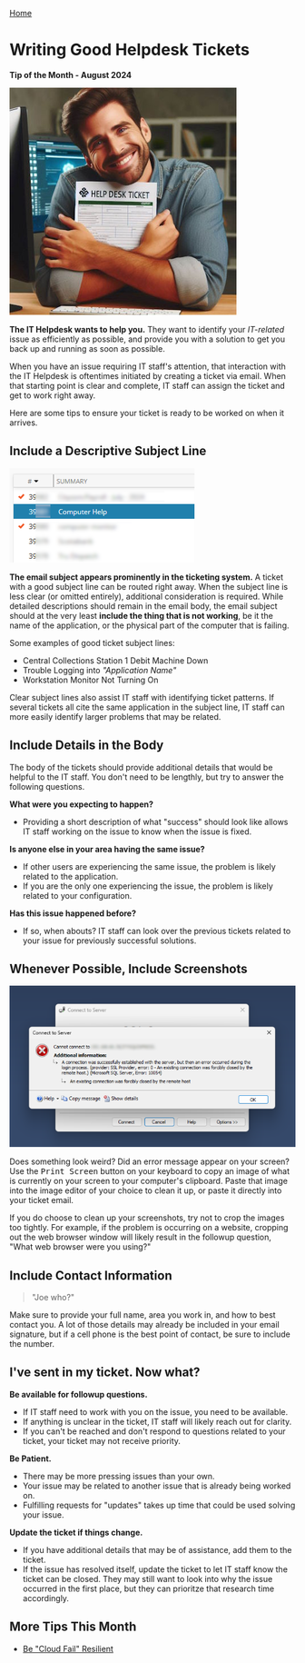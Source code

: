 [Home](https://cityssm.github.io/tip-of-the-month/)

# Writing Good Helpdesk Tickets

**Tip of the Month - August 2024**

![Happy Helpdesk Technician](happyTechnician3.jpg)

**The IT Helpdesk wants to help you.**
They want to identify your _IT-related_ issue as efficiently as possible,
and provide you with a solution to get you back up and running as soon as possible.

When you have an issue requiring IT staff's attention, that interaction
with the IT Helpdesk is oftentimes initiated by creating a ticket via email.
When that starting point is clear and complete,
IT staff can assign the ticket and get to work right away.

Here are some tips to ensure your ticket is ready to be worked on when it arrives.

## Include a Descriptive Subject Line

![Helpdesk Ticket with Summary "Computer Help"](ticketSummary.png)

**The email subject appears prominently in the ticketing system.**
A ticket with a good subject line can be routed right away.
When the subject line is less clear (or omitted entirely), additional consideration is required.
While detailed descriptions should remain in the email body, the email subject should
at the very least **include the thing that is not working**, be it the name of the application,
or the physical part of the computer that is failing.

Some examples of good ticket subject lines:

- Central Collections Station 1 Debit Machine Down
- Trouble Logging into _"Application Name"_
- Workstation Monitor Not Turning On

Clear subject lines also assist IT staff with identifying ticket patterns.
If several tickets all cite the same application in the subject line,
IT staff can more easily identify larger problems that may be related.

## Include Details in the Body

The body of the tickets should provide additional details that would be helpful to the IT staff.
You don't need to be lengthly, but try to answer the following questions.

**What were you expecting to happen?**

- Providing a short description of what "success" should look like allows IT staff working on the issue
  to know when the issue is fixed.

**Is anyone else in your area having the same issue?**

- If other users are experiencing the same issue, the problem is likely related to the application.
- If you are the only one experiencing the issue, the problem is likely related to your configuration.

**Has this issue happened before?**

- If so, when abouts? IT staff can look over the previous tickets related to your issue for previously
  successful solutions.

## Whenever Possible, Include Screenshots

![Error Message](errorMessage.png)

Does something look weird? Did an error message appear on your screen?
Use the <kbd>Print Screen</kbd> button on your keyboard to copy an image of what is currently
on your screen to your computer's clipboard.
Paste that image into the image editor of your choice to clean it up,
or paste it directly into your ticket email.

If you do choose to clean up your screenshots, try not to crop the images too tightly.
For example, if the problem is occurring on a website,
cropping out the web browser window will likely result in the followup question,
"What web browser were you using?"

## Include Contact Information

> "Joe who?"

Make sure to provide your full name, area you work in, and how to best contact you.
A lot of those details may already be included in your email signature,
but if a cell phone is the best point of contact, be sure to include the number.

## I've sent in my ticket. Now what?

**Be available for followup questions.**

- If IT staff need to work with you on the issue, you need to be available.
- If anything is unclear in the ticket, IT staff will likely reach out for clarity.
- If you can't be reached and don't respond to questions related to your ticket,
  your ticket may not receive priority.

**Be Patient.**

- There may be more pressing issues than your own.
- Your issue may be related to another issue that is already being worked on.
- Fulfilling requests for "updates" takes up time that could be used solving your issue.

**Update the ticket if things change.**

- If you have additional details that may be of assistance, add them to the ticket.
- If the issue has resolved itself, update the ticket to let IT staff know the ticket can be closed.
  They may still want to look into why the issue occurred in the first place,
  but they can prioritze that research time accordingly.

## More Tips This Month

- [Be "Cloud Fail" Resilient](be-cloud-fail-resilient.md)
